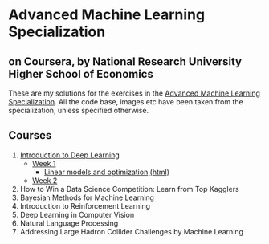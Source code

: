 # Advanced Machine Learning Specialization
## on Coursera, by National Research University Higher School of Economics

These are my solutions for the exercises in the [Advanced Machine Learning Specialization](https://www.coursera.org/specializations/aml).
All the code base, images etc have been taken from the specialization, unless specified otherwise. 

## Courses

1. [Introduction to Deep Learning](https://github.com/aadimator/advanced-ml-specialization/tree/master/1-intro-to-deep-learning)
	- [Week 1](https://github.com/aadimator/advanced-ml-specialization/tree/master/1-intro-to-deep-learning/week1)
		- [Linear models and optimization](https://github.com/aadimator/advanced-ml-specialization/blob/master/1-intro-to-deep-learning/week1/week01_pa.ipynb) [(html)](https://github.com/aadimator/advanced-ml-specialization/blob/master/1-intro-to-deep-learning/week2/Tensorflow-task.html)
	- [Week 2](https://github.com/aadimator/advanced-ml-specialization/tree/master/1-intro-to-deep-learning/week2)
2. How to Win a Data Science Competition: Learn from Top Kagglers
3. Bayesian Methods for Machine Learning
4. Introduction to Reinforcement Learning
5. Deep Learning in Computer Vision
6. Natural Language Processing
7. Addressing Large Hadron Collider Challenges by Machine Learning
